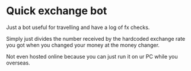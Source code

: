 # Quick exchange bot

Just a bot useful for travelling and have a log of fx checks.

Simply just divides the number received by the hardcoded exchange rate you got when you changed your money at the money changer.

Not even hosted online because you can just run it on ur PC while you overseas.
